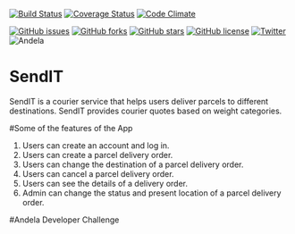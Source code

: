 

[![Build Status](https://travis-ci.org/Rexben001/SendIT.svg?branch=develop)](https://travis-ci.org/Rexben001/SendIT)
[![Coverage Status](https://coveralls.io/repos/github/Rexben001/SendIT/badge.svg?branch=master)](https://coveralls.io/github/Rexben001/SendIT?branch=develop)
[![Code Climate](https://codeclimate.com/github/codeclimate/codeclimate/badges/gpa.svg)](https://codeclimate.com/github/Rexben001/SendIT)


[![GitHub issues](https://img.shields.io/github/issues/Rexben001/SendIT.svg?style=plastic)](https://github.com/Rexben001/SendIT/issues) [![GitHub forks](https://img.shields.io/github/forks/Rexben001/SendIT.svg)](https://github.com/Rexben001/SendIT/network) [![GitHub stars](https://img.shields.io/github/stars/Rexben001/SendIT.svg)](https://github.com/Rexben001/SendIT/stargazers) [![GitHub license](https://img.shields.io/github/license/Rexben001/SendIT.svg)](https://github.com/Rexben001/SendIT) [![Twitter](https://img.shields.io/twitter/url/https/github.com/Rexben001/SendIT.svg?style=social)](https://twitter.com/intent/tweet?text=Wow:&url=https%3A%2F%2Fgithub.com%2FRexben001%2FSendIT) ![Andela](https://img.shields.io/badge/andela-good-blue.svg)


# SendIT
SendIT is a courier service that helps users deliver parcels to different destinations. SendIT provides courier quotes based on weight categories.

#Some of the features of the App
1. Users can create an account and log in.
2. Users can create a parcel delivery order.
3. Users can change the destination of a parcel delivery order.
4. Users can cancel a parcel delivery order.
5. Users can see the details of a delivery order.
6. Admin can change the status and present location of a parcel delivery order.

#Andela Developer Challenge


